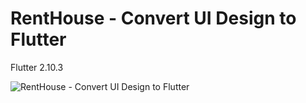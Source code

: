 # RentHouse - Convert UI Design to Flutter

Flutter 2.10.3

![RentHouse - Convert UI Design to Flutter](https://user-images.githubusercontent.com/59822692/159154896-c4dfece1-9a35-4764-873d-acb0ec26a2e1.png)